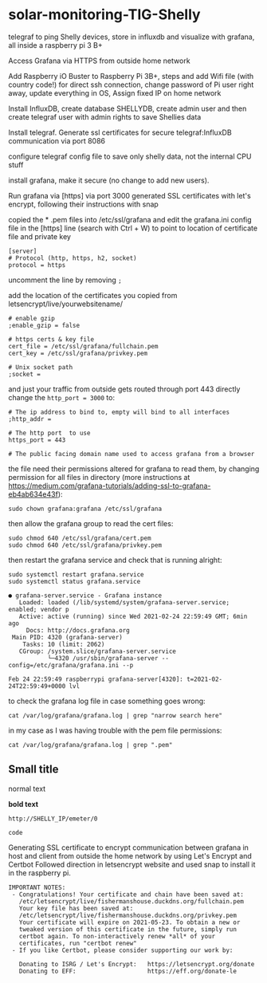 # solar-monitoring-TIG-Shelly
telegraf to ping Shelly devices, store in influxdb and visualize with grafana, all inside a raspberry pi 3 B+

Access Grafana via HTTPS from outside home network

Add Raspberry iO Buster to Raspberry Pi 3B+, steps and add Wifi file (with country code!) for direct ssh connection, change password of Pi user right away, update everything in OS, Assign fixed IP on home network

Install InfluxDB, create database SHELLYDB, create admin user and then create telegraf user with admin rights to save Shellies data

Install telegraf. Generate ssl certificates for secure telegraf:InfluxDB communication via port 8086

configure telegraf config file to save only shelly data, not the internal CPU stuff

install grafana, make it secure (no change to add new users).

Run grafana via [https] via port 3000
generated SSL certificates with let's encrypt, following their instructions with snap

copied the * .pem files into /etc/ssl/grafana and edit the grafana.ini config file in the [https] line (search with Ctrl + W) to point to location of certificate file and private key

```
[server]
# Protocol (http, https, h2, socket)
protocol = https
```
uncomment the line by removing ``` ; ```

add the location of the certificates you copied from letsencrypt/live/yourwebsitename/
```
# enable gzip
;enable_gzip = false

# https certs & key file
cert_file = /etc/ssl/grafana/fullchain.pem
cert_key = /etc/ssl/grafana/privkey.pem

# Unix socket path
;socket =
```

and just your traffic from outside gets routed through port 443 directly change the ```http_port = 3000``` to:
```
# The ip address to bind to, empty will bind to all interfaces
;http_addr =

# The http port  to use
https_port = 443

# The public facing domain name used to access grafana from a browser
```

the file need their permissions altered for grafana to read them, by changing permission for all files in directory (more instructions at https://medium.com/grafana-tutorials/adding-ssl-to-grafana-eb4ab634e43f):
```
sudo chown grafana:grafana /etc/ssl/grafana
```
then allow the grafana group to read the cert files:
```
sudo chmod 640 /etc/ssl/grafana/cert.pem
sudo chmod 640 /etc/ssl/grafana/privkey.pem
```

then restart the grafana service and check that is running alright:
```
sudo systemctl restart grafana.service
sudo systemctl status grafana.service

● grafana-server.service - Grafana instance
   Loaded: loaded (/lib/systemd/system/grafana-server.service; enabled; vendor p
   Active: active (running) since Wed 2021-02-24 22:59:49 GMT; 6min ago
     Docs: http://docs.grafana.org
 Main PID: 4320 (grafana-server)
    Tasks: 10 (limit: 2062)
   CGroup: /system.slice/grafana-server.service
           └─4320 /usr/sbin/grafana-server --config=/etc/grafana/grafana.ini --p

Feb 24 22:59:49 raspberrypi grafana-server[4320]: t=2021-02-24T22:59:49+0000 lvl
```

to check the grafana log file in case something goes wrong:
```
cat /var/log/grafana/grafana.log | grep "narrow search here"
```
in my case as I was having trouble with the pem file permissions:
```
cat /var/log/grafana/grafana.log | grep ".pem"
```

## Small title ##

normal text

**bold text** 
```
http://SHELLY_IP/emeter/0
```

```
code
```

Generating SSL certificate to encrypt communication between grafana in host and client from outside the home network by using Let's Encrypt and Certbot
Followed direction in letsencrypt website and used snap to install it in the raspberry pi.
````
IMPORTANT NOTES:
 - Congratulations! Your certificate and chain have been saved at:
   /etc/letsencrypt/live/fishermanshouse.duckdns.org/fullchain.pem
   Your key file has been saved at:
   /etc/letsencrypt/live/fishermanshouse.duckdns.org/privkey.pem
   Your certificate will expire on 2021-05-23. To obtain a new or
   tweaked version of this certificate in the future, simply run
   certbot again. To non-interactively renew *all* of your
   certificates, run "certbot renew"
 - If you like Certbot, please consider supporting our work by:

   Donating to ISRG / Let's Encrypt:   https://letsencrypt.org/donate
   Donating to EFF:                    https://eff.org/donate-le
 ````
```
